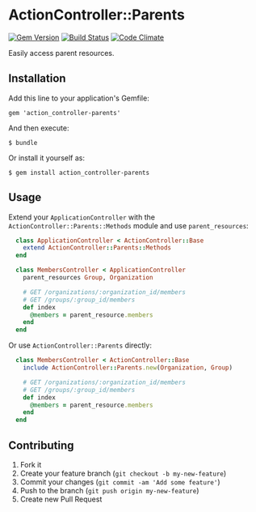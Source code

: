# ActionController::Parents

[![Gem
Version](https://badge.fury.io/rb/action_controller-parents.png)](http://badge.fury.io/rb/action_controller-parents)
[![Build
Status](https://travis-ci.org/mcls/action_controller-parents.png?branch=master)](https://travis-ci.org/mcls/action_controller-parents)
[![Code
Climate](https://codeclimate.com/github/mcls/action_controller-parents.png)](https://codeclimate.com/github/mcls/action_controller-parents)

Easily access parent resources.

## Installation

Add this line to your application's Gemfile:

    gem 'action_controller-parents'

And then execute:

    $ bundle

Or install it yourself as:

    $ gem install action_controller-parents

## Usage

Extend your `ApplicationController` with the 
`ActionController::Parents::Methods` module and use `parent_resources`:

```ruby
  class ApplicationController < ActionController::Base
    extend ActionController::Parents::Methods
  end

  class MembersController < ApplicationController
    parent_resources Group, Organization

    # GET /organizations/:organization_id/members
    # GET /groups/:group_id/members
    def index
      @members = parent_resource.members
    end
  end
```

Or use `ActionController::Parents` directly:

```ruby
  class MembersController < ActionController::Base
    include ActionController::Parents.new(Organization, Group)

    # GET /organizations/:organization_id/members
    # GET /groups/:group_id/members
    def index
      @members = parent_resource.members
    end
  end
```


## Contributing

1. Fork it
2. Create your feature branch (`git checkout -b my-new-feature`)
3. Commit your changes (`git commit -am 'Add some feature'`)
4. Push to the branch (`git push origin my-new-feature`)
5. Create new Pull Request
